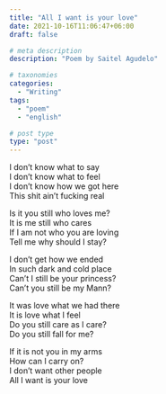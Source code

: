 ```yaml
---
title: "All I want is your love"
date: 2021-10-16T11:06:47+06:00
draft: false

# meta description
description: "Poem by Saitel Agudelo"

# taxonomies
categories: 
  - "Writing"
tags:
  - "poem"
  - "english"

# post type
type: "post"
---
```


I don’t know what to say \
I don’t know what to feel \
I don’t know how we got here \
This shit ain’t fucking real

Is it you still who loves me? \
It is me still who cares \
If I am not who you are loving \
Tell me why should I stay? 

I don’t get how we ended \
In such dark and cold place \
Can’t I still be your princess? \
Can’t you still be my Mann?

It was love what we had there \
It is love what I feel \
Do you still care as I care? \
Do you still fall for me?

If it is not you in my arms \
How can I carry on? \
I don’t want other people \
All I want is your love